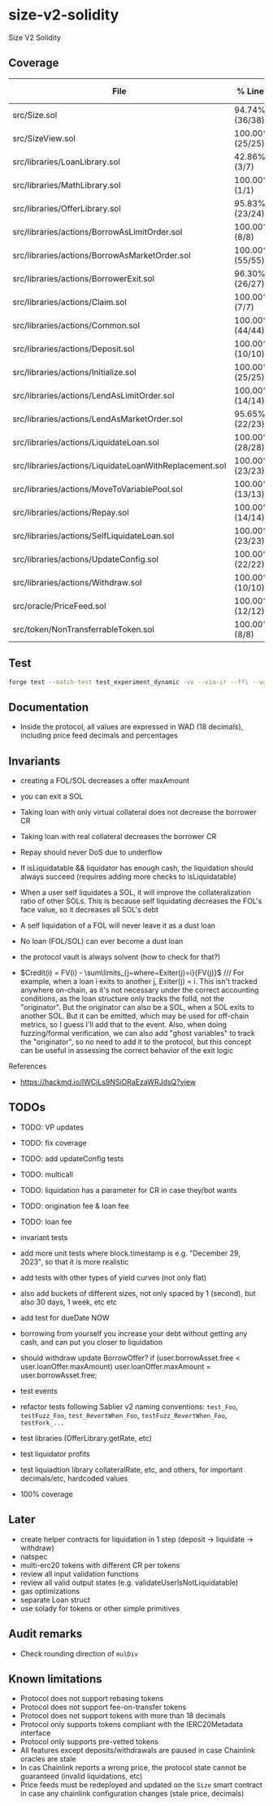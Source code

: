 # size-v2-solidity

Size V2 Solidity

## Coverage

<!-- BEGIN_COVERAGE -->
| File                                                   | % Lines          | % Statements      | % Branches       | % Funcs          |
|--------------------------------------------------------|------------------|-------------------|------------------|------------------|
| src/Size.sol                                           | 94.74% (36/38)   | 94.74% (36/38)    | 100.00% (0/0)    | 93.75% (15/16)   |
| src/SizeView.sol                                       | 100.00% (25/25)  | 100.00% (35/35)   | 100.00% (0/0)    | 100.00% (23/23)  |
| src/libraries/LoanLibrary.sol                          | 42.86% (3/7)     | 35.71% (5/14)     | 100.00% (0/0)    | 60.00% (3/5)     |
| src/libraries/MathLibrary.sol                          | 100.00% (1/1)    | 100.00% (3/3)     | 100.00% (0/0)    | 100.00% (1/1)    |
| src/libraries/OfferLibrary.sol                         | 95.83% (23/24)   | 97.78% (44/45)    | 75.00% (6/8)     | 100.00% (5/5)    |
| src/libraries/actions/BorrowAsLimitOrder.sol           | 100.00% (8/8)    | 100.00% (10/10)   | 100.00% (6/6)    | 100.00% (2/2)    |
| src/libraries/actions/BorrowAsMarketOrder.sol          | 100.00% (55/55)  | 100.00% (71/71)   | 90.91% (20/22)   | 100.00% (4/4)    |
| src/libraries/actions/BorrowerExit.sol                 | 96.30% (26/27)   | 97.06% (33/34)    | 80.00% (8/10)    | 100.00% (2/2)    |
| src/libraries/actions/Claim.sol                        | 100.00% (7/7)    | 100.00% (8/8)     | 100.00% (2/2)    | 100.00% (2/2)    |
| src/libraries/actions/Common.sol                       | 100.00% (44/44)  | 100.00% (65/65)   | 100.00% (16/16)  | 92.31% (12/13)   |
| src/libraries/actions/Deposit.sol                      | 100.00% (10/10)  | 100.00% (17/17)   | 100.00% (4/4)    | 100.00% (2/2)    |
| src/libraries/actions/Initialize.sol                   | 100.00% (25/25)  | 100.00% (33/33)   | 100.00% (16/16)  | 100.00% (2/2)    |
| src/libraries/actions/LendAsLimitOrder.sol             | 100.00% (14/14)  | 100.00% (17/17)   | 91.67% (11/12)   | 100.00% (2/2)    |
| src/libraries/actions/LendAsMarketOrder.sol            | 95.65% (22/23)   | 96.43% (27/28)    | 75.00% (6/8)     | 100.00% (2/2)    |
| src/libraries/actions/LiquidateLoan.sol                | 100.00% (28/28)  | 100.00% (38/38)   | 75.00% (6/8)     | 100.00% (2/2)    |
| src/libraries/actions/LiquidateLoanWithReplacement.sol | 100.00% (23/23)  | 100.00% (26/26)   | 75.00% (3/4)     | 100.00% (2/2)    |
| src/libraries/actions/MoveToVariablePool.sol           | 100.00% (13/13)  | 100.00% (16/16)   | 83.33% (5/6)     | 100.00% (2/2)    |
| src/libraries/actions/Repay.sol                        | 100.00% (14/14)  | 100.00% (14/14)   | 87.50% (7/8)     | 100.00% (2/2)    |
| src/libraries/actions/SelfLiquidateLoan.sol            | 100.00% (23/23)  | 100.00% (28/28)   | 80.00% (8/10)    | 100.00% (2/2)    |
| src/libraries/actions/UpdateConfig.sol                 | 100.00% (22/22)  | 100.00% (24/24)   | 100.00% (16/16)  | 100.00% (2/2)    |
| src/libraries/actions/Withdraw.sol                     | 100.00% (10/10)  | 100.00% (17/17)   | 100.00% (4/4)    | 100.00% (2/2)    |
| src/oracle/PriceFeed.sol                               | 100.00% (12/12)  | 100.00% (21/21)   | 100.00% (8/8)    | 100.00% (3/3)    |
| src/token/NonTransferrableToken.sol                    | 100.00% (8/8)    | 100.00% (9/9)     | 100.00% (0/0)    | 100.00% (6/6)    |
<!-- END_COVERAGE -->

## Test

```bash
forge test --match-test test_experiment_dynamic -vv --via-ir --ffi --watch
```

## Documentation

- Inside the protocol, all values are expressed in WAD (18 decimals), including price feed decimals and percentages

## Invariants

- creating a FOL/SOL decreases a offer maxAmount
- you can exit a SOL
- Taking loan with only virtual collateral does not decrease the borrower CR
- Taking loan with real collateral decreases the borrower CR

- Repay should never DoS due to underflow
- If isLiquidatable && liquidator has enough cash, the liquidation should always succeed (requires adding more checks to isLiquidatable)
- When a user self liquidates a SOL, it will improve the collateralization ratio of other SOLs. This is because self liquidating decreases the FOL's face value, so it decreases all SOL's debt
- A self liquidation of a FOL will never leave it as a dust loan
- No loan (FOL/SOL) can ever become a dust loan
- the protocol vault is always solvent (how to check for that?)
- $Credit(i) = FV(i) - \sum\limits_{j~where~Exiter(j)=i}{FV(j)}$ /// For example, when a loan i exits to another j, Exiter(j) = i. This isn't tracked anywhere on-chain, as it's not necessary under the correct accounting conditions, as the loan structure only tracks the folId, not the "originator". But the originator can also be a SOL, when a SOL exits to another SOL. But it can be emitted, which may be used for off-chain metrics, so I guess I'll add that to the event. Also, when doing fuzzing/formal verification, we can also add "ghost variables" to track the "originator", so no need to add it to the protocol, but this concept can be useful in assessing the correct behavior of the exit logic

References

- <https://hackmd.io/lWCjLs9NSiORaEzaWRJdsQ?view>

## TODOs

- TODO: VP updates
- TODO: fix coverage
- TODO: add updateConfig tests
- TODO: multicall
- TODO: liquidation has a parameter for CR in case they/bot wants
- TODO: origination fee & loan fee
- TODO: loan fee

- invariant tests
- add more unit tests where block.timestamp is e.g. "December 29, 2023", so that it is more realistic
- add tests with other types of yield curves (not only flat)
- also add buckets of different sizes, not only spaced by 1 (second), but also 30 days, 1 week, etc etc
- add test for dueDate NOW
- borrowing from yourself you increase your debt without getting any cash, and can put you closer to liquidation
- should withdraw update BorrowOffer? if (user.borrowAsset.free < user.loanOffer.maxAmount) user.loanOffer.maxAmount = user.borrowAsset.free;
- test events
- refactor tests following Sablier v2 naming conventions: `test_Foo`, `testFuzz_Foo`, `test_RevertWhen_Foo`, `testFuzz_RevertWhen_Foo`, `testFork_...`
- test libraries (OfferLibrary.getRate, etc)
- test liquidator profits
- test liquiadtion library collateralRate, etc, and others, for important decimals/etc, hardcoded values
- 100% coverage

## Later

- create helper contracts for liquidation in 1 step (deposit -> liquidate -> withdraw)
- natspec
- multi-erc20 tokens with different CR per tokens
- review all input validation functions
- review all valid output states (e.g. validateUserIsNotLiquidatable)
- gas optimizations
- separate Loan struct
- use solady for tokens or other simple primitives

## Audit remarks

- Check rounding direction of `mulDiv`

## Known limitations

- Protocol does not support rebasing tokens
- Protocol does not support fee-on-transfer tokens
- Protocol does not support tokens with more than 18 decimals
- Protocol only supports tokens compliant with the IERC20Metadata interface
- Protocol only supports pre-vetted tokens
- All features except deposits/withdrawals are paused in case Chainlink oracles are stale
- In cas Chainlink reports a wrong price, the protocol state cannot be guaranteed (invalid liquidations, etc)
- Price feeds must be redeployed and updated on the `Size` smart contract in case any chainlink configuration changes (stale price, decimals)
